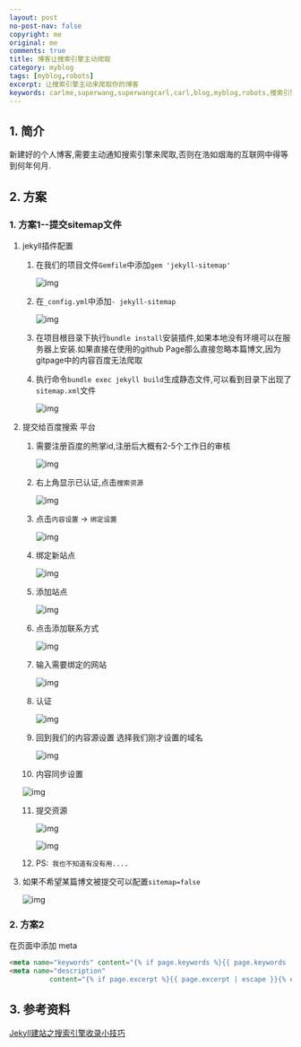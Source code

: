 ```yaml
---
layout: post
no-post-nav: false 
copyright: me
original: me
comments: true
title: 博客让搜索引擎主动爬取
category: myblog
tags: [myblog,robots]
excerpt: 让搜索引擎主动来爬取你的博客
keywords: carlme,superwang,superwangcarl,carl,blog,myblog,robots,搜索引擎,百度,谷歌,卡尔米
---
```


## 1. 简介

新建好的个人博客,需要主动通知搜索引擎来爬取,否则在浩如烟海的互联网中得等到何年何月.

## 2. 方案

### 1. 方案1--提交sitemap文件

1. jekyll插件配置

   1. 在我们的项目文件`Gemfile`中添加`gem 'jekyll-sitemap'`

      ![img]({{site.cdn}}assets/images/blog/2019/20190409134601.png)

   2. 在`_config.yml`中添加`- jekyll-sitemap`

      ![img]({{site.cdn}}assets/images/blog/2019/20190409134823.png)

   3. 在项目根目录下执行`bundle install`安装插件,如果本地没有环境可以在服务器上安装.如果直接在使用的github Page那么直接忽略本篇博文,因为gitpage中的内容百度无法爬取

   4. 执行命令`bundle exec jekyll build`生成静态文件,可以看到目录下出现了`sitemap.xml`文件

      ![img]({{site.cdn}}assets/images/blog/2019/20190409135606.png)

2. 提交给百度搜索 平台

   1. 需要注册百度的熊掌id,注册后大概有2-5个工作日的审核

      ![img]({{site.cdn}}assets/images/blog/2019/20190409135223.png)

   2. 右上角显示已认证,点击`搜索资源`

      ![img]({{site.cdn}}assets/images/blog/2019/20190410211531.png)

   3. 点击`内容设置` -> `绑定设置`

      ![img]({{site.cdn}}assets/images/blog/2019/20190410211803.png)

   4. 绑定新站点

      ![img]({{site.cdn}}assets/images/blog/2019/20190410211854.png)

   5. 添加站点

      ![img]({{site.cdn}}assets/images/blog/2019/20190410211941.png)

   6. 点击添加联系方式

      ![img]({{site.cdn}}assets/images/blog/2019/20190410212211.png)

   7. 输入需要绑定的网站

      ![img]({{site.cdn}}assets/images/blog/2019/20190410212027.png)

   8. 认证

      ![img]({{site.cdn}}assets/images/blog/2019/20190410212610.png)

   9. 回到我们的内容源设置 选择我们刚才设置的域名

      ![img]({{site.cdn}}assets/images/blog/2019/20190410212653.png)

   10. 内容同步设置

      ![img]({{site.cdn}}assets/images/blog/2019/20190410230234.png)

   11. 提交资源

       ![img]({{site.cdn}}assets/images/blog/2019/20190410230324.png)

       ![img]({{site.cdn}}assets/images/blog/2019/20190410230424.png)

   12. PS:` 我也不知道有没有用....`

3. 如果不希望某篇博文被提交可以配置`sitemap=false`

   ![img]({{site.cdn}}assets/images/blog/2019/20190409001353.png)

### 2. 方案2

在页面中添加 meta

```html
<meta name="keywords" content="{% if page.keywords %}{{ page.keywords | escape }}{% else %}{{ site.keywords }}{% endif %}">
<meta name="description"
          content="{% if page.excerpt %}{{ page.excerpt | escape }}{% else %}{{ site.description }}{% endif %}">
```

## 3. 参考资料

[Jekyll建站之搜索引擎收录小技巧](https://blog.csdn.net/wanf425/article/details/80847191#_blank)


